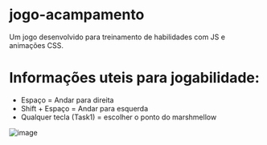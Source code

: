 # jogo-acampamento
Um jogo desenvolvido para treinamento de habilidades com JS e animações CSS.

# Informações uteis para jogabilidade:
- Espaço = Andar para direita
- Shift + Espaço = Andar para esquerda
- Qualquer tecla (Task1) = escolher o ponto do marshmellow
  
![image](https://github.com/user-attachments/assets/ee571fcf-eac7-48f2-aa71-59c02e55a15e)
